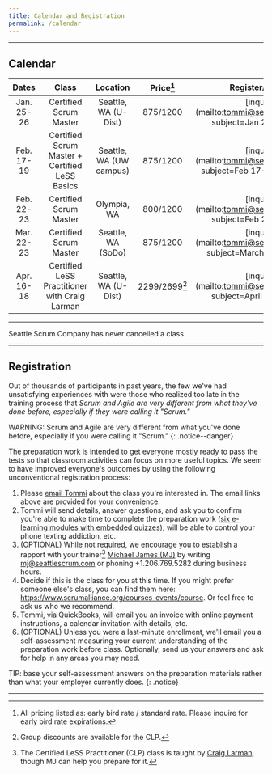 ```yaml
---
title: Calendar and Registration
permalink: /calendar
---
```


----

## Calendar

| Dates       | Class         |   Location  | Price[^price] | Register/Inquire
| :----------:|:-------------:|:-----------:|:-----:|:---------------:
| Jan. 25-26 | Certified Scrum Master | Seattle, WA (U-Dist)| $875/$1200 |[inquire](mailto:tommi@seattlescrum.com?subject=Jan 25-26 CSM)
| Feb. 17-19 | Certified Scrum Master + Certified LeSS Basics |  Seattle, WA (UW campus)| $875/$1200 | [inquire](mailto:tommi@seattlescrum.com?subject=Feb 17-19 CSM+CLB)
| Feb. 22-23 | Certified Scrum Master | Olympia, WA | $800/$1200 |[inquire](mailto:tommi@seattlescrum.com?subject=Feb 22-23 CSM)
| Mar. 22-23 | Certified Scrum Master | Seattle, WA (SoDo)| $875/$1200 |[inquire](mailto:tommi@seattlescrum.com?subject=March 22-23 CSM)
| Apr. 16-18 | Certified LeSS Practitioner with Craig Larman | Seattle, WA (U-Dist)| $2299/$2699[^group] |[inquire](mailto:tommi@seattlescrum.com?subject=April 16-18 CLP)

----

Seattle Scrum Company has never cancelled a class.

----

## Registration

Out of thousands of participants in past years, the few we've had unsatisfying experiences with were those who realized too late in the training process that _Scrum and Agile are very different from what they've done before, especially if they were calling it "Scrum."_

WARNING: Scrum and Agile are very different from what you've done before, especially if you were calling it "Scrum."
{: .notice--danger}

The preparation work is intended to get everyone mostly ready to pass the tests so that classroom activities can focus on more useful topics.  We seem to have improved everyone's outcomes by using the following unconventional registration process:

1. Please [email Tommi](mailto:tommi@seattlescrum.com?subject=training) about the class you're interested in.  The email links above are provided for your convenience.
1. Tommi will send details, answer questions, and ask you to confirm you're able to make time to complete the preparation work ([six e-learning modules with embedded quizzes](http://ScrumTrainingSeries.com)), will be able to control your phone texting addiction, etc.
1. (OPTIONAL) While not required, we encourage you to establish a rapport with your trainer[^craig] [Michael James (MJ)](https://www.linkedin.com/in/michaeljamesseattle/) by writing <mj@seattlescrum.com> or phoning +1.206.769.5282 during business hours.
1. Decide if this is the class for you at this time.  If you might prefer someone else's class, you can find them here: <https://www.scrumalliance.org/courses-events/course>.  Or feel free to ask us who we recommend.
1. Tommi, via QuickBooks, will email you an invoice with online payment instructions, a calendar invitation with details, etc.
1. (OPTIONAL) Unless you were a last-minute enrollment, we'll email you a self-assessment measuring your current understanding of the preparation work before class.  Optionally, send us your answers and ask for help in any areas you may need.

TIP: base your self-assessment answers on the preparation materials rather than what your employer currently does.
{: .notice}

----
[^price]: All pricing listed as: early bird rate / standard rate. Please inquire for early bird rate expirations.
[^group]: Group discounts are available for the CLP.
[^craig]: The Certified LeSS Practitioner (CLP) class is taught by [Craig Larman](https://www.amazon.com/Craig-Larman/e/B000APVUN6), though MJ can help you prepare for it.
